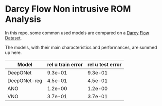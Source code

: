 # Darcy Flow Non intrusive ROM Analysis
In this repo, some common used models are compared on a [Darcy](https://github.com/guglielmopadula/DarcyFlowCircle) [Flow](https://github.com/guglielmopadula/DarcyFlowCircle) [Dataset](https://github.com/guglielmopadula/DarcyFlowCircle).


The models, with their main characteristics and 
performances, are summed up here.


|   Model     |rel u train error|rel u test error| 
|-------------|-----------------|----------------|
|DeepONet     |9.3e-01          |9.3e-01         |
|DeepONet-reg |4.5e-01          |4.5e-01         |
|ANO          |1.2e-00          |1.2e-00         |
|VNO          |3.7e-01          |3.7e-01         |